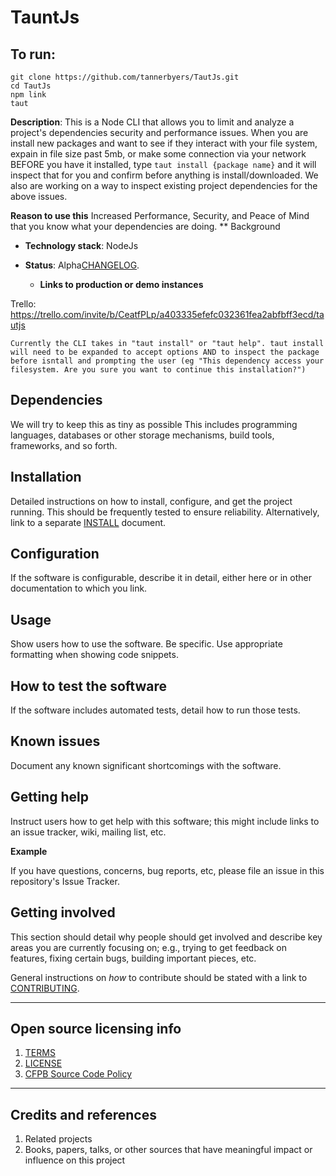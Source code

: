 # TauntJs 

## To run:
 ```
 git clone https://github.com/tannerbyers/TautJs.git
 cd TautJs
 npm link
 taut
 ```

**Description**: This is a Node CLI that allows you to limit and analyze a project's dependencies security and performance issues. When you are install new packages and want to see if they interact with your file system, expain in file size past 5mb, or make some connection via your network BEFORE you have it installed, type ```taut install {package name}``` and it will inspect that for you and confirm before anything is install/downloaded. We also are working on a way to inspect existing project dependencies for the above issues. 

**Reason to use this**
Increased Performance, Security, and Peace of Mind that you know what your dependencies are doing. 
** Background 
- **Technology stack**: NodeJs

- **Status**:  Alpha[CHANGELOG](CHANGELOG.md).
  - **Links to production or demo instances**
  
  
 Trello: https://trello.com/invite/b/CeatfPLp/a403335efefc032361fea2abfbff3ecd/tautjs
```
Currently the CLI takes in "taut install" or "taut help". taut install will need to be expanded to accept options AND to inspect the package before isntall and prompting the user (eg "This dependency access your filesystem. Are you sure you want to continue this installation?")
```

## Dependencies

We will try to keep this as tiny as possible
This includes programming languages, databases or other storage mechanisms, build tools, frameworks, and so forth.

## Installation

Detailed instructions on how to install, configure, and get the project running.
This should be frequently tested to ensure reliability. Alternatively, link to
a separate [INSTALL](INSTALL.md) document.

## Configuration

If the software is configurable, describe it in detail, either here or in other documentation to which you link.

## Usage

Show users how to use the software.
Be specific.
Use appropriate formatting when showing code snippets.

## How to test the software

If the software includes automated tests, detail how to run those tests.

## Known issues

Document any known significant shortcomings with the software.

## Getting help

Instruct users how to get help with this software; this might include links to an issue tracker, wiki, mailing list, etc.

**Example**

If you have questions, concerns, bug reports, etc, please file an issue in this repository's Issue Tracker.

## Getting involved

This section should detail why people should get involved and describe key areas you are
currently focusing on; e.g., trying to get feedback on features, fixing certain bugs, building
important pieces, etc.

General instructions on _how_ to contribute should be stated with a link to [CONTRIBUTING](CONTRIBUTING.md).


----

## Open source licensing info
1. [TERMS](TERMS.md)
2. [LICENSE](LICENSE)
3. [CFPB Source Code Policy](https://github.com/cfpb/source-code-policy/)


----

## Credits and references
1. Related projects
2. Books, papers, talks, or other sources that have meaningful impact or influence on this project
